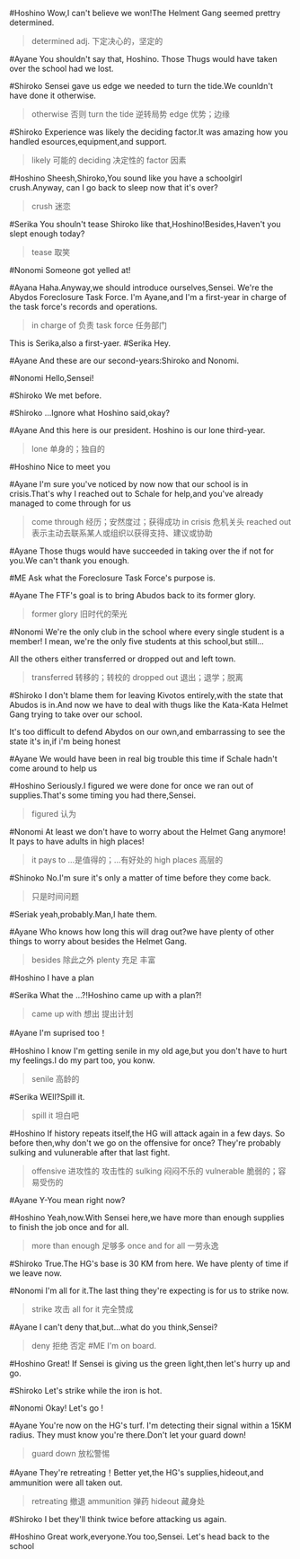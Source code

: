 #Hoshino
Wow,I can't believe we won!The Helment Gang seemed prettry determined.
>determined adj. 下定决心的，坚定的

#Ayane
You shouldn't say that, Hoshino. Those Thugs would have taken over the school had we lost.

#Shiroko
Sensei gave us edge we needed to turn the tide.We counldn't have done it otherwise.
>otherwise 否则
>turn the tide 逆转局势
>edge 优势；边缘

#Shiroko
Experience was likely the deciding factor.It was amazing how you handled esources,equipment,and support.
>likely 可能的
>deciding 决定性的
>factor 因素

#Hoshino
Sheesh,Shiroko,You sound like you have a schoolgirl crush.Anyway, can I go back to sleep now that it's over?
>crush 迷恋

#Serika
You shouln't tease Shiroko like that,Hoshino!Besides,Haven't you slept enough today?
>tease 取笑

#Nonomi
Someone got yelled at!

#Ayana
Haha.Anyway,we should introduce ourselves,Sensei.
We're the Abydos Foreclosure Task Force.
I'm Ayane,and I'm a first-year in charge of the task force's records and operations.
>in charge of 负责
>task force 任务部门

This is Serika,also a first-yaer.
#Serika 
Hey.

#Ayane 
And these are our second-years:Shiroko and Nonomi.

#Nonomi
Hello,Sensei!

#Shiroko
We met before.

#Shiroko
...Ignore what Hoshino said,okay?

#Ayane
And this here is our president.
Hoshino is our lone third-year.
>lone 单身的；独自的

#Hoshino
Nice to meet you

#Ayane
I'm sure you've noticed by now now that our school is in crisis.That's why I reached out to Schale for help,and you've already managed to come through for us 

>come through 经历；安然度过；获得成功
>in crisis 危机关头
>reached out 表示主动去联系某人或组织以获得支持、建议或协助

#Ayane
Those thugs would have succeeded in taking over the if not for you.We can't thank you enough.

#ME
Ask what the Foreclosure Task Force's purpose is.

#Ayane
The FTF's goal is to bring Abudos back to its former glory.
>former glory 旧时代的荣光

#Nonomi
We're the only club in the school where every single student is a member! I mean, we're the only five students at this school,but still...

All the others either transferred or dropped out and left town.

>transferred 转移的；转校的
>dropped out 退出；退学；脱离

#Shiroko
I don't blame them for leaving Kivotos entirely,with the state that Abudos is in.And now we have to deal with thugs like the Kata-Kata Helmet Gang trying to take over our school.

It's too difficult to defend Abydos on our own,and embarrassing to see the state it's in,if i'm being honest

#Ayane
We would have been in real big trouble this time if Schale hadn't come around to help us

#Hoshino
Seriously.I figured we were done for once we ran out of supplies.That's
some timing you had there,Sensei.
>figured 认为

#Nonomi
At least we don't have to worry about the Helmet Gang anymore!
It pays to have adults in high places!
>it pays to ...是值得的；...有好处的
>high places 高层的

#Shinoko
No.I'm sure it's only a matter of time before they come back.
>只是时间问题

#Seriak
yeah,probably.Man,I hate them.

#Ayane
Who knows how long this will drag out?we have plenty of other things to worry about besides the Helmet Gang.
>besides 除此之外
>plenty 充足 丰富

#Hoshino
I have a plan

#Serika
What the ...?!Hoshino came up with a plan?!
>came up with 想出 提出计划

#Ayane
I'm suprised too！

#Hoshino
I know I'm getting senile in my old age,but you don't have to hurt my feelings.I do my part too, you konw.
>senile 高龄的

#Serika
WEll?Spill it.
>spill it 坦白吧

#Hoshino
If history repeats itself,the HG will attack again in a few days.
So before then,why don't we go on the offensive for once?
They're probably sulking and vulunerable after that last fight.
>offensive 进攻性的 攻击性的
>sulking 闷闷不乐的
>vulnerable 脆弱的；容易受伤的

#Ayane
Y-You mean right now?

#Hoshino
Yeah,now.With Sensei here,we have more than enough supplies to finish the job once and for all.
>more than enough 足够多
>once and for all 一劳永逸

#Shiroko
True.The HG's base is 30 KM from here.
We have plenty of time if we leave now.

#Nonomi
I'm all for it.The last thing they're expecting is for us to strike now.
>strike 攻击
>all for it 完全赞成

#Ayane
I can't deny that,but...what do you think,Sensei?
>deny 拒绝 否定
#ME
I'm on board.

#Hoshino
Great! If Sensei is giving us the green light,then let's hurry up and go.

#Shiroko
Let's strike while the iron is hot.

#Nonomi
Okay! Let's go !

#Ayane
You're now on the HG's turf.
I'm detecting their signal within a 15KM radius.
They must know you're there.Don't let your guard down!
>guard down 放松警惕

#Ayane
They're retreating！Better yet,the HG's supplies,hideout,and ammunition were all taken out.
>retreating 撤退
>ammunition 弹药
>hideout 藏身处

#Shiroko
I bet they'll think twice before attacking us again.

#Hoshino
Great work,everyone.You too,Sensei.
Let's head back to the school